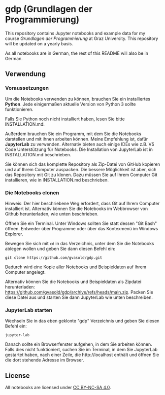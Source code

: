 # gdp (Grundlagen der Programmierung)

This repository contains Jupyter notebooks and example data for my course *Grundlagen der Programmierung* at Graz University. 
This repository will be updated on a yearly basis.

As all notebooks are in German, the rest of this README will also be
in German.


## Verwendung

### Voraussetzungen

Um die Notebooks verwenden zu können, brauchen Sie ein installiertes
**Python**. Jede einigermaßen aktuelle Version von Python 3 sollte 
funktionieren.

Falls Sie Python noch nicht installiert haben, lesen Sie bitte INSTALLATION.md.

Außerdem brauchen Sie ein Programm, mit dem Sie die Notebooks darstellen und
mit ihnen arbeiten können. Meine Empfehlung ist, dafür **JupyterLab** zu 
verwenden. Alternativ bieten auch einige IDEs wie z.B. VS Code Unterstützung für 
Notebooks. Die Installation von JupyterLab ist in INSTALLATION.md beschrieben.

Sie können sich das komplette Repository als Zip-Datei von GitHub kopieren und
auf Ihrem Computer auspacken. Die bessere Möglichkeit ist aber, sich das
Repository mit Git zu klonen. Dazu müssen Sie auf Ihrem Computer Git 
installieren, wie in INSTALLATION.md beschrieben.


### Die Notebooks clonen

Hinweis: Der hier beschriebene Weg erfordert, dass Git auf Ihrem Computer
installiert ist. Alternativ können Sie die Notebooks im Webbrowser von 
Github herunterladen, wie unten beschrieben.

Öffnen Sie ein Terminal. Unter Windows sollten Sie statt dessen "Git Bash" 
öffnen. Entweder über Programme oder über das Kontexmenü im Windows Explorer.

Bewegen Sie sich mit ``cd`` in das Verzeichnis, unter dem Sie die Notebooks 
ablegen wollen und geben Sie dann diesen Befehl ein:

```
git clone https://github.com/gvasold/gdp.git
```

Dadurch wird eine Kopie aller Notebooks und Beispieldaten auf Ihrem Computer
angelegt. 

Alternativ können Sie die Notebooks und Beispieldaten als Zipdatei herunterladen:
https://github.com/gvasold/gdp/archive/refs/heads/main.zip. 
Packen Sie diese Datei aus und starten Sie dann JupyterLab wie unten beschreiben.


### JupyterLab starten

Wechseln Sie in das eben geklonte "gdp" Verzeichnis und geben Sie diesen
Befehl ein:

```
jupyter-lab 
```

Danach sollte ein Browserfenster aufgehen, in dem Sie arbeiten können. Falls dies
nicht funktioniert, suchen Sie im Terminal, in dem Sie JupyterLab gestartet haben,
nach einer Zeile, die http://localhost enthält und öffnen Sie die dort stehende
Adresse im Browser.


## License

All notebooks are licensed under [CC BY-NC-SA 4.0](https://creativecommons.org/licenses/by-nc-sa/4.0).
 
